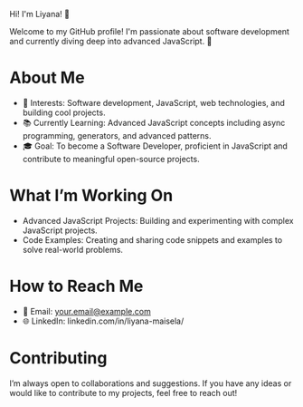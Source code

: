 Hi! I'm Liyana! 👋

Welcome to my GitHub profile! I'm passionate about software development and currently diving deep into advanced JavaScript. 🚀

# About Me

- 🌟 Interests: Software development, JavaScript, web technologies, and building cool projects.
- 📚 Currently Learning: Advanced JavaScript concepts including async programming, generators, and advanced patterns.
- 🎓 Goal: To become a Software Developer, proficient in JavaScript and contribute to meaningful open-source projects.

# What I’m Working On

- Advanced JavaScript Projects: Building and experimenting with complex JavaScript projects.
- Code Examples: Creating and sharing code snippets and examples to solve real-world problems.

# How to Reach Me

- 📧 Email: your.email@example.com
- 🌐 LinkedIn: linkedin.com/in/liyana-maisela/


# Contributing

I’m always open to collaborations and suggestions. If you have any ideas or would like to contribute to my projects, feel free to reach out!

